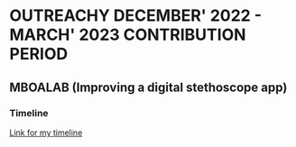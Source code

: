# OUTREACHY DECEMBER' 2022 - MARCH' 2023 CONTRIBUTION PERIOD

## MBOALAB (Improving a digital stethoscope app)
### Timeline
[Link for my timeline](https://docs.google.com/document/d/1x9FQTb3YzV4lGoUHI1wnZVgcCBMGWDomlkid1arb4Gs/edit?usp=sharing)
